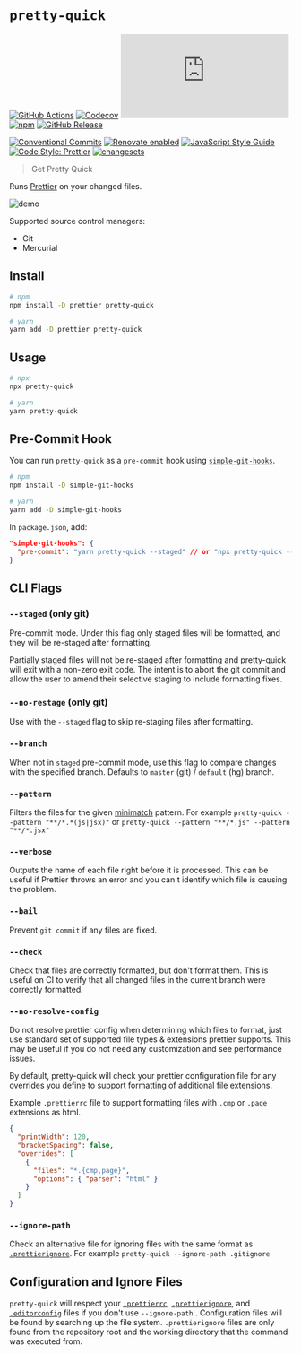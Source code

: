 # `pretty-quick`

[![GitHub Actions](https://github.com/prettier/pretty-quick/workflows/CI/badge.svg)](https://github.com/prettier/pretty-quick/actions/workflows/ci.yml)
[![Codecov](https://img.shields.io/codecov/c/github/prettier/pretty-quick.svg)](https://codecov.io/gh/prettier/pretty-quick)
[![type-coverage](https://img.shields.io/badge/dynamic/json.svg?label=type-coverage&prefix=%E2%89%A5&suffix=%&query=$.typeCoverage.atLeast&uri=https%3A%2F%2Fraw.githubusercontent.com%2Fun-ts%2Flib-boilerplate%2Fmain%2Fpackage.json)](https://github.com/plantain-00/type-coverage)
[![npm](https://img.shields.io/npm/v/pretty-quick.svg)](https://www.npmjs.com/package/pretty-quick)
[![GitHub Release](https://img.shields.io/github/release/prettier/pretty-quick)](https://github.com/prettier/pretty-quick/releases)

[![Conventional Commits](https://img.shields.io/badge/conventional%20commits-1.0.0-yellow.svg)](https://conventionalcommits.org)
[![Renovate enabled](https://img.shields.io/badge/renovate-enabled-brightgreen.svg)](https://renovatebot.com)
[![JavaScript Style Guide](https://img.shields.io/badge/code_style-standard-brightgreen.svg)](https://standardjs.com)
[![Code Style: Prettier](https://img.shields.io/badge/code_style-prettier-ff69b4.svg)](https://github.com/prettier/prettier)
[![changesets](https://img.shields.io/badge/maintained%20with-changesets-176de3.svg)](https://github.com/changesets/changesets)

> Get Pretty Quick

Runs [Prettier](https://prettier.io) on your changed files.

![demo](./img/demo.gif)

Supported source control managers:

- Git
- Mercurial

## Install

```sh
# npm
npm install -D prettier pretty-quick
```

```sh
# yarn
yarn add -D prettier pretty-quick
```

## Usage

```sh
# npx
npx pretty-quick

# yarn
yarn pretty-quick
```

## Pre-Commit Hook

You can run `pretty-quick` as a `pre-commit` hook using [`simple-git-hooks`](https://github.com/toplenboren/simple-git-hooks).

```sh
# npm
npm install -D simple-git-hooks

# yarn
yarn add -D simple-git-hooks
```

In `package.json`, add:

```json
"simple-git-hooks": {
  "pre-commit": "yarn pretty-quick --staged" // or "npx pretty-quick --staged"
}
```

## CLI Flags

### `--staged` (only git)

Pre-commit mode. Under this flag only staged files will be formatted, and they will be re-staged after formatting.

Partially staged files will not be re-staged after formatting and pretty-quick will exit with a non-zero exit code. The intent is to abort the git commit and allow the user to amend their selective staging to include formatting fixes.

### `--no-restage` (only git)

Use with the `--staged` flag to skip re-staging files after formatting.

### `--branch`

When not in `staged` pre-commit mode, use this flag to compare changes with the specified branch. Defaults to `master` (git) / `default` (hg) branch.

### `--pattern`

Filters the files for the given [minimatch](https://github.com/isaacs/minimatch) pattern.
For example `pretty-quick --pattern "**/*.*(js|jsx)"` or `pretty-quick --pattern "**/*.js" --pattern "**/*.jsx"`

### `--verbose`

Outputs the name of each file right before it is processed. This can be useful if Prettier throws an error and you can't identify which file is causing the problem.

### `--bail`

Prevent `git commit` if any files are fixed.

### `--check`

Check that files are correctly formatted, but don't format them. This is useful on CI to verify that all changed files in the current branch were correctly formatted.

### `--no-resolve-config`

Do not resolve prettier config when determining which files to format, just use standard set of supported file types & extensions prettier supports. This may be useful if you do not need any customization and see performance issues.

By default, pretty-quick will check your prettier configuration file for any overrides you define to support formatting of additional file extensions.

Example `.prettierrc` file to support formatting files with `.cmp` or `.page` extensions as html.

```json
{
  "printWidth": 120,
  "bracketSpacing": false,
  "overrides": [
    {
      "files": "*.{cmp,page}",
      "options": { "parser": "html" }
    }
  ]
}
```

<!-- Undocumented = Unsupported :D

### `--config`

Path to a `.prettierrc` file.

### `--since`

A SCM revision such as a git commit hash or ref.

For example `pretty-quick --since HEAD` will format only staged files.

-->

### `--ignore-path`

Check an alternative file for ignoring files with the same format as [`.prettierignore`](https://prettier.io/docs/en/ignore#ignoring-files).
For example `pretty-quick --ignore-path .gitignore`

## Configuration and Ignore Files

`pretty-quick` will respect your [`.prettierrc`](https://prettier.io/docs/en/configuration), [`.prettierignore`](https://prettier.io/docs/en/ignore#ignoring-files), and [`.editorconfig`](http://editorconfig.org/) files if you don't use `--ignore-path` . Configuration files will be found by searching up the file system. `.prettierignore` files are only found from the repository root and the working directory that the command was executed from.
